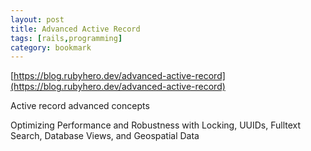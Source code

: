```yaml
---
layout: post
title: Advanced Active Record
tags: [rails,programming]
category: bookmark
---
```


[https://blog.rubyhero.dev/advanced-active-record](https://blog.rubyhero.dev/advanced-active-record)

Active record advanced concepts

Optimizing Performance and Robustness with Locking, UUIDs, Fulltext Search, Database Views, and Geospatial Data

